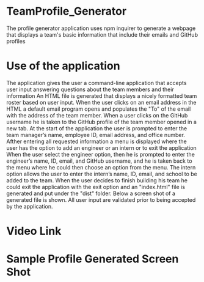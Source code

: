 # TeamProfile_Generator

The profile generator application uses npm inquirer to generate a webpage that displays a team's basic information that include their emails and GitHub profiles

# Use of the application

The application gives the user a  command-line application that accepts user input
answering questions about the team members and their information
An HTML file is generated that displays a nicely formatted team roster based on user input.
When the user clicks on an email address in the HTML a default email program opens and populates the "To" of the email with the address of the team member.
When a user clicks on the GitHub username he is taken to the  GitHub profile of the team member opened in a new tab.
At the start of the application the user is prompted to enter the team manager’s name, employee ID, email address, and office number.  Afther entering all requested information a menu is displayed where the user has the option to add an engineer or an intern or to exit the application
When the user select the engineer option, then he is prompted to enter the engineer’s name, ID, email, and GitHub username, and he is taken back to the menu where he could then choose an option from the menu. The intern option allows the user to enter
the intern’s name, ID, email, and school to be added to the team. 
When the user decides to finish building his team he could exit the application with the exit option and an "index.html" file is generated and put under the "dist" folder.  Below a screen shot of a generated file is shown.  All user input are validated prior to being accepted by the application.

# Video Link

# Sample Profile Generated Screen Shot